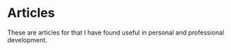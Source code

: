 # Articles

These are articles for that I have found useful in personal and professional development.

